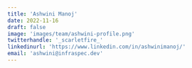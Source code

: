 ```yaml
---
title: 'Ashwini Manoj'
date: 2022-11-16
draft: false
image: 'images/team/ashwini-profile.png'
twitterhandle: '_scarletfire_'
linkedinurl: 'https://www.linkedin.com/in/ashwinimanoj/'
email: 'ashwini@infraspec.dev'
---
```

